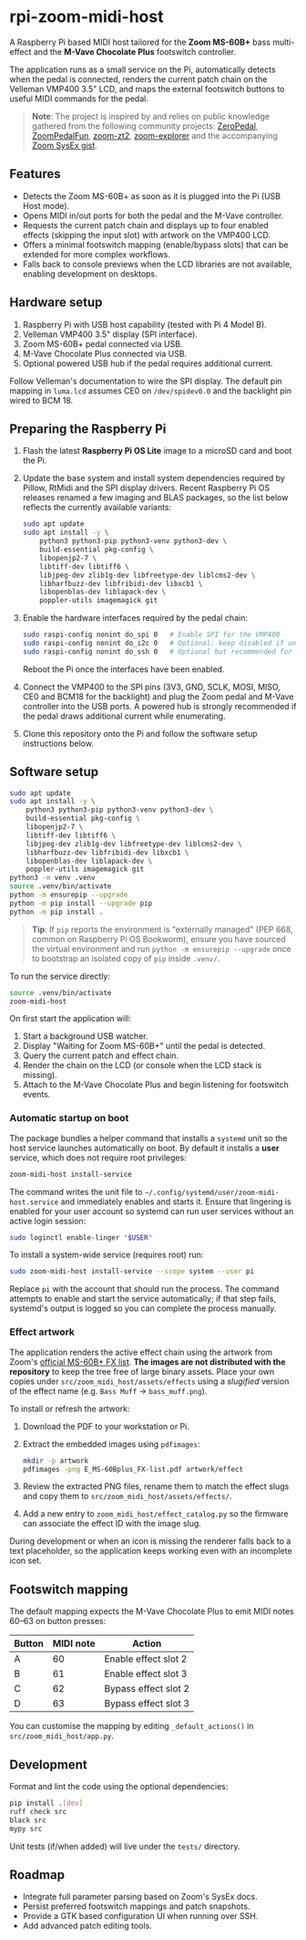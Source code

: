 # rpi-zoom-midi-host

A Raspberry Pi based MIDI host tailored for the **Zoom MS-60B+** bass multi-effect and the **M-Vave Chocolate Plus** footswitch controller.

The application runs as a small service on the Pi, automatically detects when the pedal is connected, renders the current patch chain on the Velleman VMP400 3.5" LCD, and maps the external footswitch buttons to useful MIDI commands for the pedal.

> **Note**: The project is inspired by and relies on public knowledge gathered from the following community projects: [ZeroPedal](https://github.com/matheusbrasil/zeropedal), [ZoomPedalFun](https://github.com/matheusbrasil/ZoomPedalFun), [zoom-zt2](https://github.com/matheusbrasil/zoom-zt2), [zoom-explorer](https://github.com/matheusbrasil/zoom-explorer) and the accompanying [Zoom SysEx gist](https://gist.github.com/matheusbrasil/d0ef99165ae88e6148c7abdf8af79930).

## Features

* Detects the Zoom MS-60B+ as soon as it is plugged into the Pi (USB Host mode).
* Opens MIDI in/out ports for both the pedal and the M-Vave controller.
* Requests the current patch chain and displays up to four enabled effects (skipping the input slot) with artwork on the VMP400 LCD.
* Offers a minimal footswitch mapping (enable/bypass slots) that can be extended for more complex workflows.
* Falls back to console previews when the LCD libraries are not available, enabling development on desktops.

## Hardware setup

1. Raspberry Pi with USB host capability (tested with Pi 4 Model B).
2. Velleman VMP400 3.5" display (SPI interface).
3. Zoom MS-60B+ pedal connected via USB.
4. M-Vave Chocolate Plus connected via USB.
5. Optional powered USB hub if the pedal requires additional current.

Follow Velleman's documentation to wire the SPI display. The default pin mapping in `luma.lcd` assumes CE0 on `/dev/spidev0.0` and the backlight pin wired to BCM 18.

## Preparing the Raspberry Pi

1. Flash the latest **Raspberry Pi OS Lite** image to a microSD card and boot the Pi.
2. Update the base system and install system dependencies required by Pillow, RtMidi and the SPI display drivers.  Recent Raspberry Pi OS releases renamed a few imaging and BLAS packages, so the list below reflects the currently available variants:

   ```bash
   sudo apt update
   sudo apt install -y \
       python3 python3-pip python3-venv python3-dev \
       build-essential pkg-config \
       libopenjp2-7 \
       libtiff-dev libtiff6 \
       libjpeg-dev zlib1g-dev libfreetype-dev liblcms2-dev \
       libharfbuzz-dev libfribidi-dev libxcb1 \
       libopenblas-dev liblapack-dev \
       poppler-utils imagemagick git
   ```

3. Enable the hardware interfaces required by the pedal chain:

   ```bash
   sudo raspi-config nonint do_spi 0   # Enable SPI for the VMP400
   sudo raspi-config nonint do_i2c 0   # Optional: keep disabled if unused
   sudo raspi-config nonint do_ssh 0   # Optional but recommended for remote administration
   ```

   Reboot the Pi once the interfaces have been enabled.

4. Connect the VMP400 to the SPI pins (3V3, GND, SCLK, MOSI, MISO, CE0 and BCM18 for the backlight) and plug the Zoom pedal and M-Vave controller into the USB ports. A powered hub is strongly recommended if the pedal draws additional current while enumerating.

5. Clone this repository onto the Pi and follow the software setup instructions below.

## Software setup

```bash
sudo apt update
sudo apt install -y \
    python3 python3-pip python3-venv python3-dev \
    build-essential pkg-config \
    libopenjp2-7 \
    libtiff-dev libtiff6 \
    libjpeg-dev zlib1g-dev libfreetype-dev liblcms2-dev \
    libharfbuzz-dev libfribidi-dev libxcb1 \
    libopenblas-dev liblapack-dev \
    poppler-utils imagemagick git
python3 -m venv .venv
source .venv/bin/activate
python -m ensurepip --upgrade
python -m pip install --upgrade pip
python -m pip install .
```

> **Tip**: If `pip` reports the environment is "externally managed" (PEP 668,
> common on Raspberry Pi OS Bookworm), ensure you have sourced the virtual
> environment and run `python -m ensurepip --upgrade` once to bootstrap an
> isolated copy of `pip` inside `.venv/`.

To run the service directly:

```bash
source .venv/bin/activate
zoom-midi-host
```

On first start the application will:

1. Start a background USB watcher.
2. Display "Waiting for Zoom MS-60B+" until the pedal is detected.
3. Query the current patch and effect chain.
4. Render the chain on the LCD (or console when the LCD stack is missing).
5. Attach to the M-Vave Chocolate Plus and begin listening for footswitch events.

### Automatic startup on boot

The package bundles a helper command that installs a `systemd` unit so the host
service launches automatically on boot. By default it installs a **user**
service, which does not require root privileges:

```bash
zoom-midi-host install-service
```

The command writes the unit file to `~/.config/systemd/user/zoom-midi-host.service`
and immediately enables and starts it. Ensure that lingering is enabled for your
user account so systemd can run user services without an active login session:

```bash
sudo loginctl enable-linger "$USER"
```

To install a system-wide service (requires root) run:

```bash
sudo zoom-midi-host install-service --scope system --user pi
```

Replace `pi` with the account that should run the process. The command attempts
to enable and start the service automatically; if that step fails, systemd's
output is logged so you can complete the process manually.

### Effect artwork

The application renders the active effect chain using the artwork from Zoom's [official MS-60B+ FX list](https://zoomcorp.com/media/documents/E_MS-60Bplus_FX-list.pdf).  **The images are not distributed with the repository** to keep the tree free of large binary assets.  Place your own copies under `src/zoom_midi_host/assets/effects` using a *slugified* version of the effect name (e.g. `Bass Muff` → `bass_muff.png`).

To install or refresh the artwork:

1. Download the PDF to your workstation or Pi.
2. Extract the embedded images using `pdfimages`:

   ```bash
   mkdir -p artwork
   pdfimages -png E_MS-60Bplus_FX-list.pdf artwork/effect
   ```

3. Review the extracted PNG files, rename them to match the effect slugs and copy them to `src/zoom_midi_host/assets/effects/`.
4. Add a new entry to `zoom_midi_host/effect_catalog.py` so the firmware can associate the effect ID with the image slug.

During development or when an icon is missing the renderer falls back to a text placeholder, so the application keeps working even with an incomplete icon set.

## Footswitch mapping

The default mapping expects the M-Vave Chocolate Plus to emit MIDI notes 60–63 on button presses:

| Button | MIDI note | Action |
| ------ | --------- | ------ |
| A | 60 | Enable effect slot 2 |
| B | 61 | Enable effect slot 3 |
| C | 62 | Bypass effect slot 2 |
| D | 63 | Bypass effect slot 3 |

You can customise the mapping by editing `_default_actions()` in `src/zoom_midi_host/app.py`.

## Development

Format and lint the code using the optional dependencies:

```bash
pip install .[dev]
ruff check src
black src
mypy src
```

Unit tests (if/when added) will live under the `tests/` directory.

## Roadmap

* Integrate full parameter parsing based on Zoom's SysEx docs.
* Persist preferred footswitch mappings and patch snapshots.
* Provide a GTK based configuration UI when running over SSH.
* Add advanced patch editing tools.
